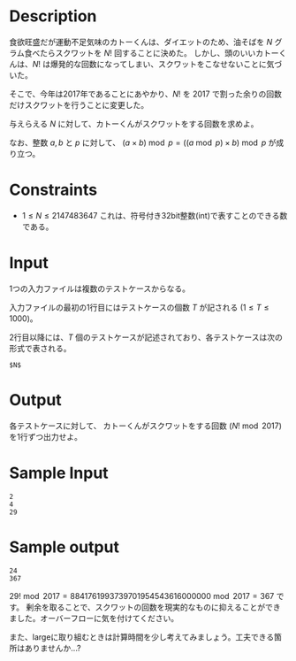 # Description
食欲旺盛だが運動不足気味のカトーくんは、ダイエットのため、油そばを $N$ グラム食べたらスクワットを $N!$ 回することに決めた。
しかし、頭のいいカトーくんは、$N!$ は爆発的な回数になってしまい、スクワットをこなせないことに気づいた。

そこで、今年は2017年であることにあやかり、$N!$ を $2017$ で割った余りの回数だけスクワットを行うことに変更した。

与えらえる $N$ に対して、カトーくんがスクワットをする回数を求めよ。

なお、整数 $a,b$ と $p$ に対して、 $(a \times b)\bmod{p} = ( (a \bmod{p}) \times b) \bmod{p}$ が成り立つ。

# Constraints
* $1 \leq N \leq 2147483647$
これは、符号付き32bit整数(int)で表すことのできる数である。

# Input
1つの入力ファイルは複数のテストケースからなる。

入力ファイルの最初の1行目にはテストケースの個数 $T$ が記される $(1 \leq T \leq 1000)$。

2行目以降には、$T$ 個のテストケースが記述されており、各テストケースは次の形式で表される。

```
$N$
```

# Output
各テストケースに対して、 カトーくんがスクワットをする回数 $(N! \bmod 2017)$ を1行ずつ出力せよ。

# Sample Input
```
2
4
29
```

# Sample output
```
24
367
```

$29! \bmod{2017} = 8841761993739701954543616000000 \bmod{2017} = 367$ です。
剰余を取ることで、スクワットの回数を現実的なものに抑えることができました。オーバーフローに気を付けてください。

また、largeに取り組むときは計算時間を少し考えてみましょう。工夫できる箇所はありませんか...?
